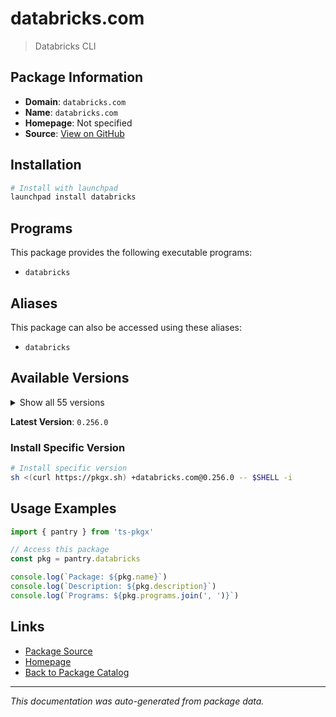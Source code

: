 # databricks.com

> Databricks CLI

## Package Information

- **Domain**: `databricks.com`
- **Name**: `databricks.com`
- **Homepage**: Not specified
- **Source**: [View on GitHub](https://github.com/pkgxdev/pantry/tree/main/projects/databricks.com/package.yml)

## Installation

```bash
# Install with launchpad
launchpad install databricks
```

## Programs

This package provides the following executable programs:

- `databricks`

## Aliases

This package can also be accessed using these aliases:

- `databricks`

## Available Versions

<details>
<summary>Show all 55 versions</summary>

- `0.256.0`, `0.255.0`, `0.254.0`, `0.253.0`, `0.252.0`
- `0.251.0`, `0.250.0`, `0.249.0`, `0.248.0`, `0.247.1`
- `0.247.0`, `0.246.0`, `0.245.0`, `0.244.0`, `0.243.0`
- `0.242.0`, `0.241.2`, `0.241.1`, `0.241.0`, `0.240.0`
- `0.239.1`, `0.239.0`, `0.238.0`, `0.237.0`, `0.236.0`
- `0.235.0`, `0.234.0`, `0.233.0`, `0.232.1`, `0.232.0`
- `0.231.0`, `0.230.0`, `0.229.0`, `0.228.1`, `0.228.0`
- `0.227.1`, `0.227.0`, `0.226.0`, `0.225.0`, `0.224.1`
- `0.224.0`, `0.223.2`, `0.223.1`, `0.223.0`, `0.222.0`
- `0.221.1`, `0.221.0`, `0.220.0`, `0.219.0`, `0.218.1`
- `0.218.0`, `0.217.1`, `0.217.0`, `0.216.0`, `0.215.0`

</details>

**Latest Version**: `0.256.0`

### Install Specific Version

```bash
# Install specific version
sh <(curl https://pkgx.sh) +databricks.com@0.256.0 -- $SHELL -i
```

## Usage Examples

```typescript
import { pantry } from 'ts-pkgx'

// Access this package
const pkg = pantry.databricks

console.log(`Package: ${pkg.name}`)
console.log(`Description: ${pkg.description}`)
console.log(`Programs: ${pkg.programs.join(', ')}`)
```

## Links

- [Package Source](https://github.com/pkgxdev/pantry/tree/main/projects/databricks.com/package.yml)
- [Homepage](#)
- [Back to Package Catalog](../package-catalog.md)

---

*This documentation was auto-generated from package data.*

